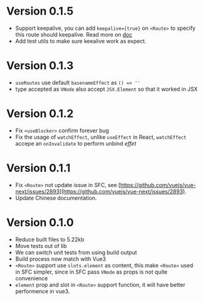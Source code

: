 <a name="v0-1-5"></a>

# Version 0.1.5

-   Support keepalive, you can add `keepalive={true}` on `<Route>` to specify this route should keepalive. Read more on [doc](docs/en/api-reference/api-reference.md#routes-and-route)
-   Add test utils to make sure keealive work as expect.

<a name="v0-1-3"></a>

# Version 0.1.3

-   `useRoutes` use default `basenameEffect` as `() => ''`
-   type accepted as `VNode` also accept `JSX.Element` so that it worked in JSX

<a name="v0-1-2"></a>

# Version 0.1.2

-   Fix `<useBlocker>` confirm forever bug
-   Fix the usage of `watchEffect`, unlike `useEffect` in React, `watchEffect` accepe an `onInvalidate` to perform unbind _effet_

<a name="v0-1-1"></a>

# Version 0.1.1

-   Fix `<Route>` not update issue in SFC, see [https://github.com/vuejs/vue-next/issues/2893](https://github.com/vuejs/vue-next/issues/2893).
-   Update Chinese documentation.

<a name="v0-1-0"></a>

# Version 0.1.0

-   Reduce built files to 5.22kb
-   Move tests out of lib
-   We can switch unit tests from using build output
-   Build process now match with Vue3
-   `<Route>` support use `slots.element` as content, this make `<Route>` used in SFC simpler, since in SFC pass `VNode` as props is not quite convenience
-   `element` prop and slot in `<Route>` support function, it will have better performence in vue3.
